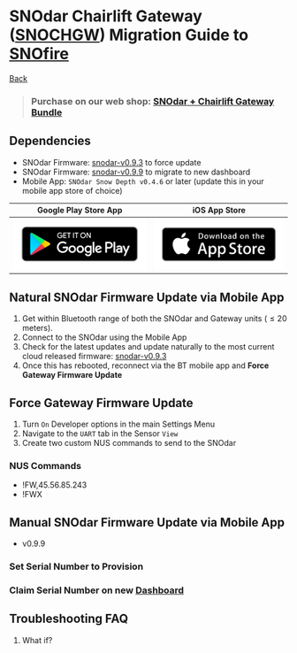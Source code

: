 # SNOdar Chairlift Gateway ([SNOCHGW](https://sensorlogic.ai/sensor-products/SNOdar-Chairlift-Gateway)) Migration Guide to [SNOfire](chairlift.snofire.io)

[Back](../)

> ### **Purchase on our web shop: [SNOdar + Chairlift Gateway Bundle](https://sensorlogic.store/collections/snow-science-instrumentation/products/snodar-chairlift-gateway?variant=42569883025563)**


## Dependencies

- SNOdar Firmware: [snodar-v0.9.3](https://github.com/SensorLogicInc/snodar-releases/releases/tag/0.9.3-beta) to force update
- SNOdar Firmware: [snodar-v0.9.9](https://www.dropbox.com/s/fqua6vbl91s1koj/snodar_secure_dfu_v0.9.9.zip?dl=1) to migrate to new dashboard
- Mobile App: `SNOdar Snow Depth v0.4.6` or later (update this in your mobile app store of choice)

Google Play Store App                                                                                  |  iOS App Store
:----------------------------------------------------------------------------------------------:|:----------------------------------------------------------------------------------:
[![](../assets/images/google-play-badge.png)](https://play.google.com/store/apps/details?id=com.snodar)   | [![](../assets/images/apple-app-store-badge.png)](https://apps.apple.com/us/app/snodar/id1584974884)

## Natural SNOdar Firmware Update via Mobile App

1. Get within Bluetooth range of both the SNOdar and Gateway units ($\leq 20$ meters).
2. Connect to the SNOdar using the Mobile App
3. Check for the latest updates and update naturally to the most current cloud released firmware: [snodar-v0.9.3](https://github.com/SensorLogicInc/snodar-releases/releases/tag/0.9.3-beta)
4. Once this has rebooted, reconnect via the BT mobile app and __Force Gateway Firmware Update__

## Force Gateway Firmware Update

1. Turn `On` Developer options in the main Settings Menu
2. Navigate to the `UART` tab in the Sensor `View`
3. Create two custom NUS commands to send to the SNOdar

### NUS Commands

- !FW,45.56.85.243
- !FWX

## Manual SNOdar Firmware Update via Mobile App

- v0.9.9

### Set Serial Number to Provision

### Claim Serial Number on new [Dashboard](chairlift.snofire.io)


## Troubleshooting FAQ

1. What if?